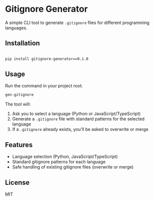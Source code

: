 # Gitignore Generator

A simple CLI tool to generate `.gitignore` files for different programming languages.

## Installation

```bash

pip install gitignore-generator==0.1.0 

```

## Usage

Run the command in your project root:

```bash
gen-gitignore
```

The tool will:

1. Ask you to select a language (Python or JavaScript/TypeScript)
2. Generate a `.gitignore` file with standard patterns for the selected language
3. If a `.gitignore` already exists, you'll be asked to overwrite or merge

## Features

- Language selection (Python, JavaScript/TypeScript)
- Standard gitignore patterns for each language
- Safe handling of existing gitignore files (overwrite or merge)

## License

MIT 
